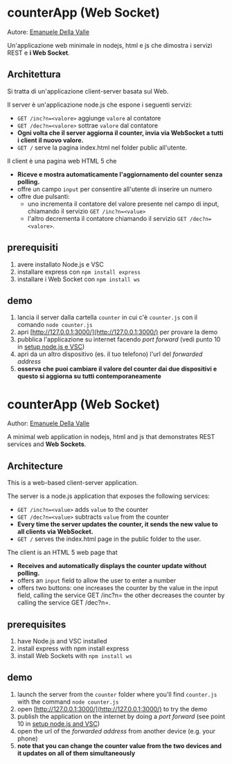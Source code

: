 # counterApp (Web Socket)
Autore: [Emanuele Della Valle](http://emanueledellavalle.org/)

Un'applicazione web minimale in nodejs, html e js che dimostra i servizi REST e **i Web Socket**.

## Architettura

Si tratta di un'applicazione client-server basata sul Web.

Il server è un'applicazione node.js che espone i seguenti servizi:
- `GET /inc?n=<valore>` aggiunge `valore` al contatore 
- `GET /dec?n=<valore>` sottrae `valore` dal contatore
- **Ogni volta che il server aggiorna il counter, invia via WebSocket a tutti i client il nuovo valore.**
- `GET /` serve la pagina index.html nel folder public all'utente.

Il client è una pagina web HTML 5 che
- **Riceve e mostra automaticamente l'aggiornamento del counter senza polling.**
- offre un campo `input` per consentire all'utente di inserire un numero
- offre due pulsanti: 
  - uno incrementa il contatore del valore presente nel campo di input, chiamando il servizio `GET /inc?n=<value>`
  - l'altro decrementa il contatore chiamando il servizio `GET /dec?n=<valore>`.

## prerequisiti

1. avere installato Node.js e VSC
2. installare express con `npm install express`
3. installare i Web Socket con `npm install ws`

## demo
1. lancia il server dalla cartella `counter` in cui c'è `counter.js` con il comando `node counter.js`
2. apri [http://127.0.0.1:3000/](http://127.0.0.1:3000/) per provare la demo
3. pubblica l'applicazione su internet facendo *port forward* (vedi punto 10 in [setup node.js e VSC](https://github.com/IxD-PoliMI/setup-node-js-and-VSC))
4. apri da un altro dispositivo (es. il tuo telefono) l'url del *forwarded address* 
5. **osserva che puoi cambiare il valore del counter dai due dispositivi e questo si aggiorna su tutti contemporaneamente**

# counterApp (Web Socket)
Author: [Emanuele Della Valle](http://emanueledellavalle.org/)

A minimal web application in nodejs, html and js that demonstrates REST services and **Web Sockets**.

## Architecture

This is a web-based client-server application.

The server is a node.js application that exposes the following services:
- `GET /inc?n=<value>` adds `value` to the counter 
- `GET /dec?n=<value>` subtracts `value` from the counter
- **Every time the server updates the counter, it sends the new value to all clients via WebSocket.**
- `GET /` serves the index.html page in the public folder to the user.

The client is an HTML 5 web page that
- **Receives and automatically displays the counter update without polling.**
- offers an `input` field to allow the user to enter a number
- offers two buttons: 
one increases the counter by the value in the input field, calling the service GET /inc?n=<value>
the other decreases the counter by calling the service GET /dec?n=<value>.

## prerequisites

1. have Node.js and VSC installed
2. install express with npm install express
3. install Web Sockets with `npm install ws`

## demo
1. launch the server from the `counter` folder where you'll find `counter.js` with the command `node counter.js`
2. open [http://127.0.0.1:3000/](http://127.0.0.1:3000/) to try the demo
3. publish the application on the internet by doing a *port forward* (see point 10 in [setup node.js and VSC](https://github.com/IxD-PoliMI/setup-node-js-and-VSC))
4. open the url of the *forwarded address* from another device (e.g. your phone) 
5. **note that you can change the counter value from the two devices and it updates on all of them simultaneously**
